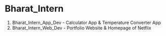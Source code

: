 # Bharat_Intern

1. Bharat_Intern_App_Dev - Calculator App & Temperature Converter App
2. Bharat_Intern_Web_Dev - Portfolio Website & Homepage of Netflix